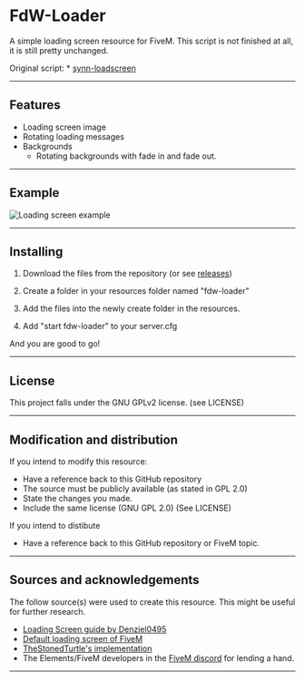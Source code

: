 # FdW-Loader

A simple loading screen resource for FiveM.
This script is not finished at all, it is still pretty unchanged.

Original script: * [synn-loadscreen](https://github.com/vecchiotom/synn-loadscreen)

<hr>

## Features

- Loading screen image
- Rotating loading messages
- Backgrounds
    - Rotating backgrounds with fade in and fade out.

<hr>

## Example

![Loading screen example](docs/single.png "Example of single progressbar")

<hr>

## Installing

1) Download the files from the repository (or see [releases](https://github.com/finnderweise/fdw-loader/releases))

2) Create a folder in your resources folder named "fdw-loader"

3) Add the files into the newly create folder in the resources.

4) Add "start fdw-loader" to your server.cfg

And you are good to go!

<hr>

## License

This project falls under the GNU GPLv2 license. (see LICENSE)

<hr>

## Modification and distribution

If you intend to modify this resource:
- Have a reference back to this GitHub repository
- The source must be publicly available (as stated in GPL 2.0)
- State the changes you made.
- Include the same license (GNU GPL 2.0) (See LICENSE)

If you intend to distibute
- Have a reference back to this GitHub repository or FiveM topic.

<hr>

## Sources and acknowledgements
The follow source(s) were used to create this resource. This might be useful for further research.

* [Loading Screen guide by Denziel0495](https://forum.fivem.net/t/how-to-custom-loading-screen-with-music/5746)
* [Default loading screen of FiveM](https://github.com/citizenfx/fivem/blob/fde2bb3120cb1bc7a3ecfc31c3ff103896bd0b12/ext/ui-build/data/loadscreen/code.js)
* [TheStonedTurtle's implementation](https://github.com/TheStonedTurtle/FiveM-PercentLoadScreen)
* The Elements/FiveM developers in the [FiveM discord](https://discord.gg/GtvkUsc) for lending a hand.

<hr>
